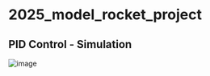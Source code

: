 # 2025_model_rocket_project
## PID Control - Simulation
![image](https://github.com/user-attachments/assets/5a1d0ee6-bf4c-47ce-b01d-dc5dcbe93855)

